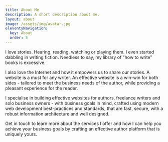 ```yaml
---
title: About Me
description: A short description about me.
layout: about
image: /assets/img/avatar.jpg
eleventyNavigation:
  key: About
  order: 5
---
```


I love stories. Hearing, reading, watching or playing them. I even started dabbling in writing fiction. Needless to say, my library of “how to write” books is excessive.

I also love the Internet and how it empowers us to share our stories. A website is a must for any writer. An effective website is a win-win for both sides - tailored to meet the business needs of the author, while providing a pleasant experience for the reader.

I specialise in building effective websites for authors, freelance writers and solo business owners - with business goals in mind, crafted using modern web development best-practices and standards, that are fast, secure, with a robust information architecture and well designed.

Get in touch to learn more about the services I offer and how I can help you achieve your business goals by crafting an effective author platform that is uniquely yours.
